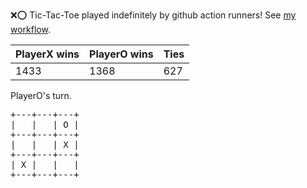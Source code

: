 :x::o: Tic-Tac-Toe played indefinitely by github action runners! See [my workflow](.github/workflows/play.yaml).

|PlayerX wins|PlayerO wins|Ties|
|-|-|-|
|1433|1368|627|

PlayerO's turn.

<pre>
+---+---+---+
|   |   | O |
+---+---+---+
|   |   | X |
+---+---+---+
| X |   |   |
+---+---+---+
</pre>